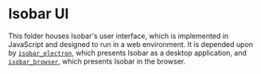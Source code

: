 # Isobar UI

This folder houses Isobar's user interface, which is implemented in JavaScript and designed to run in a web environment. It is depended upon by [`isobar_electron`](../isobar_electron), which presents Isobar as a desktop application, and [`isobar_browser`](../isobar_browser), which presents Isobar in the browser.
